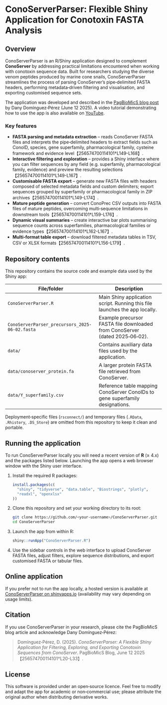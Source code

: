 # ConoServerParser: Flexible Shiny Application for Conotoxin FASTA Analysis

## Overview

ConoServerParser is an R/Shiny application designed to complement **ConoServer** by addressing
practical limitations encountered when working with conotoxin sequence data.  Built for
researchers studying the diverse venom peptides produced by marine cone snails, ConoServerParser
streamlines the process of parsing ConoServer’s pipe‑delimited FASTA headers, performing
metadata‑driven filtering and visualisation, and exporting customised sequence sets.

The application was developed and described in the [PagBioMicS blog post](https://www.pagbiomics.com/blog/---conoserverparser--a-flexible-shiny-application-for-filtering--exploring--and-exporting-conotoxin-sequences-from-conoserver)
by Dany Domínguez‑Pérez (June 12 2025).  A video tutorial demonstrating how to use the app
is also available on [YouTube](https://www.youtube.com/watch?v=ZgRrB305xRg).

### Key features

- **FASTA parsing and metadata extraction** – reads ConoServer FASTA files and interprets the
  pipe‑delimited headers to extract fields such as ConoID, species, gene superfamily,
  pharmacological family, cysteine framework and evidence level【256574700114101†L149-L168】.
- **Interactive filtering and exploration** – provides a Shiny interface where you can filter
  sequences by any field (e.g. superfamily, pharmacological family, evidence) and preview the
  resulting selections【256574700114101†L149-L167】.
- **Customisable FASTA export** – generate new FASTA files with headers composed of selected
  metadata fields and custom delimiters; export sequences grouped by superfamily or
  pharmacological family in ZIP archives【256574700114101†L149-L174】.
- **Mature peptide generation** – convert ConoPrec CSV outputs into FASTA files of mature
  peptides, overcoming multi‑sequence limitations in downstream tools【256574700114101†L159-L176】.
- **Dynamic visual summaries** – create interactive bar plots summarising sequence counts across
  superfamilies, pharmacological families or evidence types【256574700114101†L162-L167】.
- **Multi‑format table export** – download filtered metadata tables in TSV, CSV or XLSX formats【256574700114101†L156-L179】.

## Repository contents

This repository contains the source code and example data used by the Shiny app:

| File/folder | Description |
|---|---|
| `ConoServerParser.R` | Main Shiny application script. Running this file launches the app locally. |
| `ConoServerParser_precursors_2025-06-02.fasta` | Example precursor FASTA file downloaded from ConoServer (dated 2025‑06‑02). |
| `data/` | Contains auxiliary data files used by the application. |
| `data/conoserver_protein.fa` | A larger protein FASTA file retrieved from ConoServer. |
| `data/Y_superfamily.csv` | Reference table mapping ConoServer ConoIDs to gene superfamily designations. |

Deployment‑specific files (`rsconnect/`) and temporary files (`.RData`, `.Rhistory`, `.DS_Store`) are
omitted from this repository to keep it clean and portable.

## Running the application

To run ConoServerParser locally you will need a recent version of **R** (≥ 4.x) and the
packages listed below.  Launching the app opens a web browser window with the Shiny user
interface.

1. Install the required R packages:

   ```r
   install.packages(c(
     "shiny", "tidyverse", "data.table", "Biostrings", "plotly", 
     "readxl", "openxlsx"
   ))
   ```

2. Clone this repository and set your working directory to its root:

   ```bash
   git clone https://github.com/<your‑username>/ConoServerParser.git
   cd ConoServerParser
   ```

3. Launch the app from within R:

   ```r
   shiny::runApp("ConoServerParser.R")
   ```

4. Use the sidebar controls in the web interface to upload ConoServer FASTA files, adjust
   filters, explore sequence distributions, and export customised FASTA or tabular files.

## Online application

If you prefer not to run the app locally, a hosted version is available at
[ConoServerParser on shinyapps.io](https://danysaurio.shinyapps.io/ConoServerParser)
(availability may vary depending on usage limits).

## Citation

If you use ConoServerParser in your research, please cite the PagBioMicS blog article and
acknowledge Dany Domínguez‑Pérez:

> Domínguez‑Pérez, D. (2025). *ConoServerParser: A Flexible Shiny Application for Filtering,
> Exploring, and Exporting Conotoxin Sequences from ConoServer*. PagBioMicS Blog, June 12 2025【256574700114101†L20-L33】.

## License

This software is provided under an open‑source licence.  Feel free to modify and adapt the
app for academic or non‑commercial use; please attribute the original author when
distributing derivative works.
